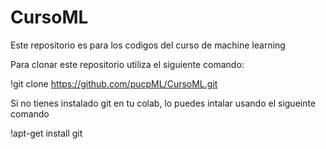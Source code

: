 # CursoML
Este repositorio es para los codigos del curso de machine learning


Para clonar este repositorio utiliza el siguiente comando:

!git clone https://github.com/pucpML/CursoML.git

Si no tienes instalado git en tu colab, lo puedes intalar usando el sigueinte comando

!apt-get install git

